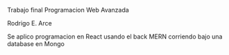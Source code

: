 Trabajo final Programacion Web Avanzada

Rodrigo E. Arce 

Se aplico programacion en React usando el back MERN corriendo bajo una database en Mongo